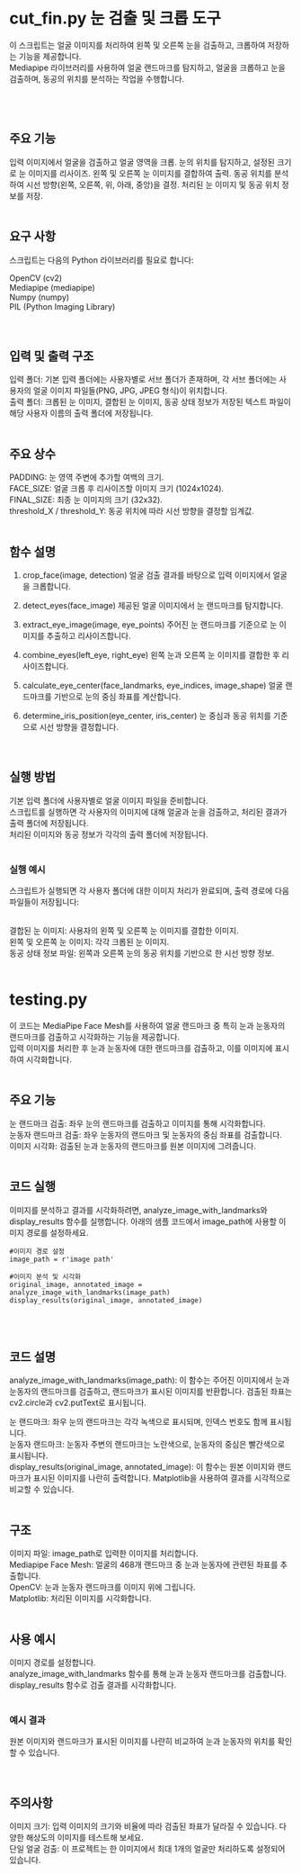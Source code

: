 # cut_fin.py 눈 검출 및 크롭 도구
이 스크립트는 얼굴 이미지를 처리하여 왼쪽 및 오른쪽 눈을 검출하고, 크롭하여 저장하는 기능을 제공합니다. <br/> 
Mediapipe 라이브러리를 사용하여 얼굴 랜드마크를 탐지하고, 얼굴을 크롭하고 눈을 검출하며, 동공의 위치를 분석하는 작업을 수행합니다. <br/> 
<br/> <br/> <br/> 

## 주요 기능
입력 이미지에서 얼굴을 검출하고 얼굴 영역을 크롭.
눈의 위치를 탐지하고, 설정된 크기로 눈 이미지를 리사이즈.
왼쪽 및 오른쪽 눈 이미지를 결합하여 출력.
동공 위치를 분석하여 시선 방향(왼쪽, 오른쪽, 위, 아래, 중앙)을 결정.
처리된 눈 이미지 및 동공 위치 정보를 저장.
<br/> <br/> 

## 요구 사항
스크립트는 다음의 Python 라이브러리를 필요로 합니다:

OpenCV (cv2) <br/> 
Mediapipe (mediapipe) <br/> 
Numpy (numpy) <br/> 
PIL (Python Imaging Library) <br/> 
<br/> <br/> 

## 입력 및 출력 구조
입력 폴더: 기본 입력 폴더에는 사용자별로 서브 폴더가 존재하며, 각 서브 폴더에는 사용자의 얼굴 이미지 파일들(PNG, JPG, JPEG 형식)이 위치합니다.<br/> 
출력 폴더: 크롭된 눈 이미지, 결합된 눈 이미지, 동공 상태 정보가 저장된 텍스트 파일이 해당 사용자 이름의 출력 폴더에 저장됩니다.
<br/> <br/> 

## 주요 상수
PADDING: 눈 영역 주변에 추가할 여백의 크기.<br/> 
FACE_SIZE: 얼굴 크롭 후 리사이즈할 이미지 크기 (1024x1024).<br/> 
FINAL_SIZE: 최종 눈 이미지의 크기 (32x32).<br/> 
threshold_X / threshold_Y: 동공 위치에 따라 시선 방향을 결정할 임계값.<br/> 
<br/> 

## 함수 설명
1. crop_face(image, detection)
얼굴 검출 결과를 바탕으로 입력 이미지에서 얼굴을 크롭합니다.

2. detect_eyes(face_image)
제공된 얼굴 이미지에서 눈 랜드마크를 탐지합니다.

3. extract_eye_image(image, eye_points)
주어진 눈 랜드마크를 기준으로 눈 이미지를 추출하고 리사이즈합니다.

4. combine_eyes(left_eye, right_eye)
왼쪽 눈과 오른쪽 눈 이미지를 결합한 후 리사이즈합니다.

5. calculate_eye_center(face_landmarks, eye_indices, image_shape)
얼굴 랜드마크를 기반으로 눈의 중심 좌표를 계산합니다.

6. determine_iris_position(eye_center, iris_center)
눈 중심과 동공 위치를 기준으로 시선 방향을 결정합니다.
<br/> <br/> <br/> 

## 실행 방법
기본 입력 폴더에 사용자별로 얼굴 이미지 파일을 준비합니다.<br/> 
스크립트를 실행하면 각 사용자의 이미지에 대해 얼굴과 눈을 검출하고, 처리된 결과가 출력 폴더에 저장됩니다.<br/> 
처리된 이미지와 동공 정보가 각각의 출력 폴더에 저장됩니다.
<br/> <br/> 


### 실행 예시
스크립트가 실행되면 각 사용자 폴더에 대한 이미지 처리가 완료되며, 출력 경로에 다음 파일들이 저장됩니다:<br/> <br/> 

결합된 눈 이미지: 사용자의 왼쪽 및 오른쪽 눈 이미지를 결합한 이미지.<br/> 
왼쪽 및 오른쪽 눈 이미지: 각각 크롭된 눈 이미지.<br/> 
동공 상태 정보 파일: 왼쪽과 오른쪽 눈의 동공 위치를 기반으로 한 시선 방향 정보.<br/> 
<br/> 

# testing.py
이 코드는 MediaPipe Face Mesh를 사용하여 얼굴 랜드마크 중 특히 눈과 눈동자의 랜드마크를 검출하고 시각화하는 기능을 제공합니다.<br/> 
입력 이미지를 처리한 후 눈과 눈동자에 대한 랜드마크를 검출하고, 이를 이미지에 표시하여 시각화합니다.<br/> 
<br/> 
## 주요 기능
눈 랜드마크 검출: 좌우 눈의 랜드마크를 검출하고 이미지를 통해 시각화합니다.<br/> 
눈동자 랜드마크 검출: 좌우 눈동자의 랜드마크 및 눈동자의 중심 좌표를 검출합니다.<br/> 
이미지 시각화: 검출된 눈과 눈동자의 랜드마크를 원본 이미지에 그려줍니다.<br/> 
<br/> 

## 코드 실행
이미지를 분석하고 결과를 시각화하려면, analyze_image_with_landmarks와 display_results 함수를 실행합니다. 아래의 샘플 코드에서 image_path에 사용할 이미지 경로를 설정하세요.

```
#이미지 경로 설정
image_path = r'image path'
  
#이미지 분석 및 시각화
original_image, annotated_image = analyze_image_with_landmarks(image_path)
display_results(original_image, annotated_image)
```
<br/> <br/> 

## 코드 설명
analyze_image_with_landmarks(image_path): 이 함수는 주어진 이미지에서 눈과 눈동자의 랜드마크를 검출하고, 랜드마크가 표시된 이미지를 반환합니다. 검출된 좌표는 cv2.circle과 cv2.putText로 표시됩니다.<br/> 

눈 랜드마크: 좌우 눈의 랜드마크는 각각 녹색으로 표시되며, 인덱스 번호도 함께 표시됩니다.<br/> 
눈동자 랜드마크: 눈동자 주변의 랜드마크는 노란색으로, 눈동자의 중심은 빨간색으로 표시됩니다.<br/> 
display_results(original_image, annotated_image): 이 함수는 원본 이미지와 랜드마크가 표시된 이미지를 나란히 출력합니다. Matplotlib을 사용하여 결과를 시각적으로 비교할 수 있습니다.<br/> 
<br/> 

## 구조
이미지 파일: image_path로 입력한 이미지를 처리합니다.<br/> 
Mediapipe Face Mesh: 얼굴의 468개 랜드마크 중 눈과 눈동자에 관련된 좌표를 추출합니다.<br/> 
OpenCV: 눈과 눈동자 랜드마크를 이미지 위에 그립니다.<br/> 
Matplotlib: 처리된 이미지를 시각화합니다.<br/> 
<br/> 

## 사용 예시
이미지 경로를 설정합니다.<br/> 
analyze_image_with_landmarks 함수를 통해 눈과 눈동자 랜드마크를 검출합니다.<br/> 
display_results 함수로 검출 결과를 시각화합니다.<br/> 
<br/> 

### 예시 결과
원본 이미지와 랜드마크가 표시된 이미지를 나란히 비교하여 눈과 눈동자의 위치를 확인할 수 있습니다.<br/> 
<br/> <br/> 

## 주의사항
이미지 크기: 입력 이미지의 크기와 비율에 따라 검출된 좌표가 달라질 수 있습니다. 다양한 해상도의 이미지를 테스트해 보세요.<br/> 
단일 얼굴 검출: 이 프로젝트는 한 이미지에서 최대 1개의 얼굴만 처리하도록 설정되어 있습니다.<br/> 
